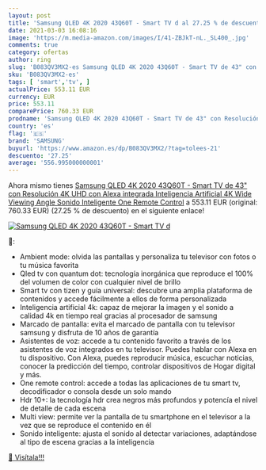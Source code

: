 ```yaml
---
layout: post
title: 'Samsung QLED 4K 2020 43Q60T - Smart TV d al 27.25 % de descuento'
date: 2021-03-03 16:08:16
image: 'https://m.media-amazon.com/images/I/41-ZBJkT-nL._SL400_.jpg'
comments: true
category: ofertas
author: ring
slug: 'B083QV3MX2-es Samsung QLED 4K 2020 43Q60T - Smart TV de 43" con...'
sku: 'B083QV3MX2-es'
tags: [ 'smart','tv', ]
actualPrice: 553.11 EUR
currency: EUR
price: 553.11
comparePrice: 760.33 EUR
prodname: 'Samsung QLED 4K 2020 43Q60T - Smart TV de 43" con Resolución 4K UHD  con Alexa integrada  Inteligencia Artificial 4K Wide Viewing Angle  Sonido Inteligente  One Remote Control'
country: 'es'
flag: '🇪🇸'
brand: 'SAMSUNG'
buyurl: 'https://www.amazon.es/dp/B083QV3MX2/?tag=tolees-21'
descuento: '27.25'
average: '556.995000000001'
---
```


Ahora mismo tienes [Samsung QLED 4K 2020 43Q60T - Smart TV de 43" con Resolución 4K UHD  con Alexa integrada  Inteligencia Artificial 4K Wide Viewing Angle  Sonido Inteligente  One Remote Control](https://www.amazon.es/dp/B083QV3MX2/?tag=tolees-21) a 553.11 EUR (original: 760.33 EUR) (27.25 %  de descuento) en el siguiente enlace!

[![Samsung QLED 4K 2020 43Q60T - Smart TV d](https://m.media-amazon.com/images/I/41-ZBJkT-nL._SL400_.jpg)](https://www.amazon.es/dp/B083QV3MX2/?tag=tolees-21)

🔎:

- Ambient mode: olvida las pantallas y personaliza tu televisor con fotos o tu música favorita
- Qled tv con quantum dot: tecnología inorgánica que reproduce el 100% del volumen de color con cualquier nivel de brillo
- Smart tv con tizen y guía universal: descubre una amplia plataforma de contenidos y accede fácilmente a ellos de forma personalizada
- Inteligencia artificial 4k: capaz de mejorar la imagen y el sonido a calidad 4k en tiempo real gracias al procesador de samsung
- Marcado de pantalla: evita el marcado de pantalla con tu televisor samsung y disfruta de 10 años de garantía
- Asistentes de voz: accede a tu contenido favorito a través de los asistentes de voz integrados en tu televisor. Puedes hablar con Alexa en tu dispositivo. Con Alexa, puedes reproducir música, escuchar noticias, conocer la predicción del tiempo, controlar dispositivos de Hogar digital y más.
- One remote control: accede a todas las aplicaciones de tu smart tv, decodificador o consola desde un solo mando
- Hdr 10+: la tecnología hdr crea negros más profundos y potencía el nivel de detalle de cada escena
- Multi view: permite ver la pantalla de tu smartphone en el televisor a la vez que se reproduce el contenido en él
- Sonido inteligente: ajusta el sonido al detectar variaciones, adaptándose al tipo de escena gracias a la inteligencia

[🛒 Visítala!!!](https://www.amazon.es/dp/B083QV3MX2/?tag=tolees-21)
